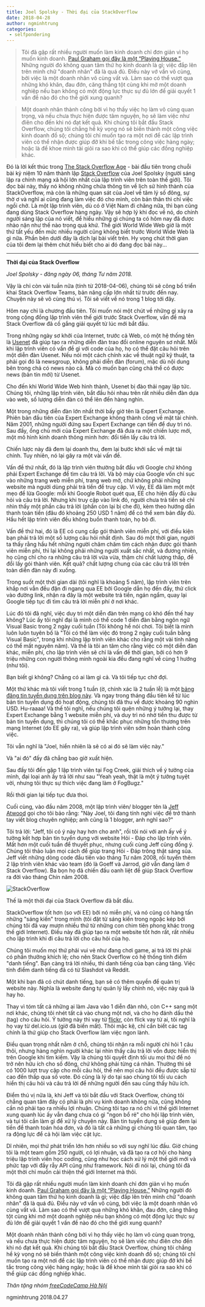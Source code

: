 ```yaml
---
title: Joel Spolsky - Thời đại của StackOverflow
date: 2018-04-28
author: ngminhtrung
categories:
 - selfpondering
---
```


> Tôi đã gặp rất nhiều người muốn làm kinh doanh chỉ đơn giản vì họ muốn kinh doanh. [Paul Graham gọi đây là một “Playing House.”](http://startupclass.samaltman.com/courses/lec03/) Những người đó không quan tâm thứ họ kinh doanh là gì; việc đắp lên trên mình chữ "doanh nhân" đã là quá đủ. Điều này vớ vẩn vô cùng, bởi việc là một doanh nhân vô cùng vất vả. Làm sao có thể vượt qua những khó khăn, đau đớn, căng thẳng tột cùng khi mở một doanh nghiệp nếu bạn không có một động lực thực sự đủ lớn để giải quyết 1 vấn đề nào đó cho thế giới xung quanh? 

> Một doanh nhân thành công bởi vì họ thấy việc họ làm vô cùng quan trọng, và nếu chưa thực hiện được tâm nguyện, họ sẽ làm việc như điên cho đến khi nó đạt kết quả. Khi chúng tôi bắt đầu Stack Overflow, chúng tôi chẳng hề kỳ vọng nó sẽ biến thành một công việc kinh doanh đồ sộ; chúng tôi chỉ muốn tạo ra một nơi để các lập trình viên có thể nhận được giúp đỡ khi bế tắc trong công việc hàng ngày; hoặc là để khoe mình tài giỏi ra sao khi có thể giúp các đồng nghiệp khác.

Đó là lời kết thúc trong [The Stack Overflow Age](https://www.joelonsoftware.com/2018/04/06/the-stack-overflow-age/) - bài đầu tiên trong chuỗi bài kỷ niệm 10 năm thành lập [Stack Overflow](https://stackoverflow.com/) của Joel Spolsky (người sáng lập ra chính mạng xã hội lớn nhất của lập trình viên trên toàn thế giới). Tôi đọc bài này, thấy nó không những chứa thông tin về lịch sử hình thành của StackOverflow, mà còn là những quan sát của Joel về tâm lý số đông, sự thờ ơ và nghĩ ai cũng đang làm việc đó cho mình, còn bản thân thì chỉ việc ngồi chờ. Là một lập trình viên, dù có ở Việt Nam đi chăng nữa, thì bạn cũng đang dùng Stack Overflow hàng ngày. Vậy sẽ hợp lý khi đọc về nó, do chính người sáng lập của nó viết, để hiểu những gì chúng ta có hôm nay đã được nhào nặn như thế nào trong quá khứ. Thế giới World Wide Web giờ là một thứ tất yếu đến mức nhiều người cũng không biết trước World Wide Web là gì nữa. Phần bên dưới đây là dịch lại bài viết trên. Hy vọng chút thời gian của tôi đem lại thêm chút hiểu biết cho ai đó đang đọc bài này...

---

**Thời đại của Stack Overflow**

*Joel Spolsky - đăng ngày 06, tháng Tư năm 2018.*

Vậy là chỉ còn vài tuần nữa (tính từ 2018-04-06), chúng tôi sẽ công bố triển khai Stack Overflow Teams, bản nâng cấp lớn nhất từ trước đến nay. Chuyện này sẽ vô cùng thú vị. Tôi sẽ viết về nó trong 1 blog tới đây.

Hôm nay chỉ là chương đầu tiên. Tôi muốn nói một chút về những gì xảy ra trong cộng đồng lập trình viên thế giới trước Stack Overflow, vấn đề mà Stack Overflow đã cố gắng giải quyết từ lúc mới bắt đầu.

Trong những ngày sơ khởi của Internet, trước cả Web, có một hệ thống tên là [Usenet](https://today.duke.edu/2010/05/usenet.html) đã giúp tạo ra những diễn đàn trao đổi online nguyên sơ nhất. Mỗi khi lập trình viên có vấn đề gì với code của họ, họ có thể đặt câu hỏi trên một diễn đàn Usenet. Nếu nói một cách chính xác về thuật ngữ kỹ thuật, ta phải gọi đó là newsgroup, không phải diễn đàn (forum), mặc dù nội dung bên trong chả có news nào cả. Mà có muốn bạn cũng chả thể có được news (bản tin mới) từ Usenet.

Cho đến khi World Wide Web hình thành, Usenet bị đào thải ngay lập tức. Chúng tôi, những lập trình viên, bắt đầu hỏi nhau trên rất nhiều diễn đàn dựa vào web, số lượng diễn đàn có thể lên đến hàng nghìn.

Một trong những diễn đàn lớn nhất thời bấy giờ tên là Expert Exchange. Phiên bản đầu tiên của Expert Exchange không thành công về mặt tài chính. Năm 2001, những người đứng sau Expert Exchange cạn tiền để duy trì nó. Sau đấy, ổng chủ mới của Expert Exchange đã đưa ra một chiến lược mới, một mô hình kinh doanh thông minh hơn: đổi tiền lấy câu trả lời. 

Chiến lược này đã đem lại doanh thu, đem lại bước khởi sắc về mặt tài chính. Tuy nhiên, nó lại gây ra một vài vấn đề.

Vấn đề thứ nhất, đó là lập trình viên thường bắt đầu với Google chứ không phải Expert Exchange để tìm câu trả lời. Và bộ máy của Google vốn chỉ sục vào những trang web miễn phí, trang web mở, chứ không phải những website mà người dùng phải trả tiền để truy cập. Vì vậy, EE đã làm một một mẹo để lừa Google: mỗi khi Google Robot quét qua, EE cho hiện đầy đủ câu hỏi và câu trả lời. Nhưng khi truy cập vào link đó, người chưa trả tiền sẽ chỉ nhìn thấy một phần câu trả lời (phần còn lại bị che đi), kèm theo hướng dẫn thanh toán tiền (đâu đó khoảng 250 USD 1 năm) để có thể xem bản đầy đủ. Hầu hết lập trình viên đều không buồn thanh toán, họ bỏ đi.

Vấn đề thứ hai, đó là EE có cung cấp gói thành viên miễn phí, với điều kiện bạn phải trả lời một số lượng câu hỏi nhất định. Sau đó một thời gian, người ta thấy rằng hầu hết những người chăm chăm tìm cách nhận được gói thành viên miễn phí, thì lại không phải những người xuất sắc nhất, và đương nhiên, họ cũng chỉ cho ra những câu trả lời vừa vừa, thậm chí chất lượng thấp, để đổi lấy gói thành viên. Kết quả? chất lượng chung của các câu trả lời trên toàn diễn đàn này đi xuống.

Trong suốt một thời gian dài (tôi nghĩ là khoảng 5 năm), lập trình viên trên khắp nơi vẫn đều đặn đi ngang qua EE bởi Google dẫn họ đến đấy, thử click vào đường link, nhận ra đây là một website trả tiền, ngán ngẩm, quay lại Google tiếp tục đi tìm câu trả lời miễn phí ở nơi khác.

Lúc đó tôi đã nghĩ, việc duy trì một diễn đàn trên mạng có khó đến thế hay không? Lúc ấy tôi nghĩ đại là mình có thể code 1 diễn đàn bằng ngôn ngữ Visual Basic trong 2 ngày cuối tuần (Tôi không hề nói chơi. Tôi biết là mình luôn luôn tuyên bố là "Tôi có thể làm việc đó trong 2 ngày cuối tuần bằng Visual Basic", trong khi những lập trình viên khác cho rằng một vài tính năng có thể mất nguyên năm). Và thế là tôi an tâm cho rằng việc có một diễn đàn khác, miễn phí, cho lập trình viên sẽ chỉ là vấn đề thời gian, bởi có hơn 9 triệu những con người thông minh ngoài kia đều đang nghĩ về cùng 1 hướng (như tôi).

Bạn biết gì không? Chẳng có ai làm gì cả. Và tôi tiếp tục chờ đợi.

Một thứ khác mà tôi viết trong 1 tuần (ờ, chính xác là 2 tuần lễ) là một [bảng đăng tin tuyển dụng trên blog này](https://www.joelonsoftware.com/2006/09/05/introducing-jobsjoelonsoftwarecom/). Và ngay trong tháng đầu tiên kể từ lúc bản tin tuyển dụng đó hoạt động, chúng tôi đã thu về được khoảng 90 nghìn USD. Hu-raaaa! Và thế tôi nghĩ, nếu chúng tôi quện những ý tưởng lại, thay Expert Exchange bằng 1 website miễn phí, và duy trì nó nhờ tiền thu được từ bản tin tuyển dụng, thì chúng tôi có thể khắc phục những tổn thương trên mạng Internet (do EE gây ra), và giúp lập trình viên sớm hoàn thành công việc.

Tôi vẫn nghĩ là "Joel, hiển nhiên là sẽ có ai đó sẽ làm việc này."

Và "ai đó" đấy đã chẳng bao giờ xuất hiện.

Sau đấy tôi đến gặp 1 lập trình viên tại Fog Creek, giải thích về ý tưởng của mình, đại loại anh ấy trả lời như sau "Yeah yeah, thật là một ý tưởng tuyệt vời, nhưng tôi thực sự thích việc đang làm ở FogBugz."

Rồi thời gian lại tiếp tục đưa thoi. 

Cuối cùng, vào đầu năm 2008, một lập trình viên/ blogger tên là [Jeff Atwood](https://blog.codinghorror.com/) gọi cho tôi bảo rằng: "Này Joel, tôi đang tính nghỉ việc để trở thành tay viết blog chuyên nghiệp; anh cũng là 1 blogger, anh nghĩ sao?"

Tôi trả lời: "Jeff, tôi có ý này hay hơn cho anh", rồi tôi nói với anh ấy về ý tưởng kết hợp bản tin tuyển dụng với website Hỏi - Đáp cho lập trình viên. Mất hơn một cuối tuần để thuyết phục, nhưng cuối cùng Jeff cũng đồng ý. Chúng tôi thảo luận mọi cách để giúp trang Hỏi - Đáp trông thật sáng sủa. Jeff viết những dòng code đầu tiên vào tháng Tư năm 2008, rồi tuyển thêm 2 lập trình viên khác vào team (đó là Goeff và Jarrod, giờ vẫn đang làm ở Stack Overflow). Ba bọn họ đã chiến đấu oanh liệt để giúp Stack Overflow ra đời vào tháng Chín năm 2008.

![StackOverflow](image001.png)

Thế là một thời đại của Stack Overflow đã bắt đầu.

StackOverflow tốt hơn (so với EE) bởi nó miễn phí, và nó cũng có hàng tấn những "sáng kiến" trong mình (tôi đặt từ sáng kiến trong ngoặc kép bởi chúng tôi đã vay mượn nhiều thứ từ những con chim tiên phong khác trong thế giới Internet). Điều này đã giúp tạo ra một website tốt hơn rất, rất nhiều cho lập trình khi đi câu trả lời cho câu hỏi của họ.

Chúng tôi muốn mọi thứ phải vui vẻ như đang chơi game, ai trả lời thì phải có phần thưởng khích lệ; cho nên Stack Overflow có hệ thống tính điểm "danh tiếng". Bạn càng trả lời nhiều, thì danh tiếng của bạn càng tăng. Việc tính điểm danh tiếng đã có từ Slashdot và Reddit.

Một khi bạn đã có chút danh tiếng, bạn sẽ có thêm quyền để quản trị website này. Nghĩa là website đang tự quản lý lấy chính nó, việc này quả là hay ho.

Thay vì tóm tất cả những ai làm Java vào 1 diễn đàn nhỏ, còn C++ sang một nơi khác, chúng tôi nhét tất cả vào chung một nơi, và cho họ đánh dấu thẻ (tag) cho câu hỏi. Ý tưởng này thì vay từ [flickr](https://www.flickr.com/), còn flick vay từ ai, tôi nghĩ là họ vay từ del.icio.us (giờ đã biến mất). Thôi mặc kệ, chỉ cần biết các tag chính là thứ giúp cho Stack Overflow làm việc ngon lành.

Điều quan trọng nhất nằm ở chỗ, chúng tôi nhận ra mỗi người chỉ hỏi 1 câu thôi, nhưng hàng nghìn người khác lại nhìn thấy câu trả lời vốn được hiển thị trên Google khi tìm kiếm. Vậy là chúng tôi quyết định tối ưu mọi thứ để nó trở nên hữu ích cho số đông, chứ không phải từng cá nhân. Thường thì sẽ có 1000 lượt truy cập cho mỗi câu hỏi, thế nên mọi câu hỏi đều được sắp từ cao đến thấp qua số vote. Đó cũng là lý do tại sao chúng tôi tối ưu cách hiển thị câu hỏi và câu trả lời để những người đến sau cũng thấy hữu ích.

Điểm thú vị nữa là, khi Jeff và tôi bắt đầu với Stack Overflow, chúng tôi chẳng quan tâm đây có phải là phi vụ kinh doanh không nữa, cũng không cần nó phải tạo ra nhiều lợi nhuận. Chúng tôi tạo ra nó chỉ vì thế giới Internet xung quanh lúc ấy vẫn đang chưa có gì "ngon bổ rẻ" cho hội lập trình viên, và tụi tôi cần làm gì để xử lý chuyện này. Bản tin tuyển dụng sẽ giúp đem lại tiền để thanh toán hóa đơn, và đó là tất cả những gì chúng tôi quan tâm, tạo ra động lực để cả hội làm việc cật lực.

Dĩ nhiên, mọi thứ phát triển lớn hơn nhiều so với suy nghĩ lúc đầu. Giờ chúng tôi là một team gồm 250 người, có lợi nhuận, và đã tạo ra cơ hội cho hàng triệu lập trình viên học coding, cũng như học cách xử lý một thế giới mới và phức tạp với đầy rẫy API cũng như framework. Nói đi nói lại, chúng tôi đã một thời chỉ muốn cải thiện thế giới Internet mà thôi.

Tôi đã gặp rất nhiều người muốn làm kinh doanh chỉ đơn giản vì họ muốn kinh doanh. [Paul Graham gọi đây là một “Playing House.”](http://startupclass.samaltman.com/courses/lec03/) Những người đó không quan tâm thứ họ kinh doanh là gì; việc đắp lên trên mình chữ "doanh nhân" đã là quá đủ. Điều này vớ vẩn vô cùng, bởi việc là một doanh nhân vô cùng vất vả. Làm sao có thể vượt qua những khó khăn, đau đớn, căng thẳng tột cùng khi mở một doanh nghiệp nếu bạn không có một động lực thực sự đủ lớn để giải quyết 1 vấn đề nào đó cho thế giới xung quanh? 

Một doanh nhân thành công bởi vì họ thấy việc họ làm vô cùng quan trọng, và nếu chưa thực hiện được tâm nguyện, họ sẽ làm việc như điên cho đến khi nó đạt kết quả. Khi chúng tôi bắt đầu Stack Overflow, chúng tôi chẳng hề kỳ vọng nó sẽ biến thành một công việc kinh doanh đồ sộ; chúng tôi chỉ muốn tạo ra một nơi để các lập trình viên có thể nhận được giúp đỡ khi bế tắc trong công việc hàng ngày; hoặc là để khoe mình tài giỏi ra sao khi có thể giúp các đồng nghiệp khác.

*Thân tặng nhóm [freeCodeCamp Hà Nội](https://www.facebook.com/groups/free.code.camp.hanoi/)*

ngminhtrung 2018.04.27


